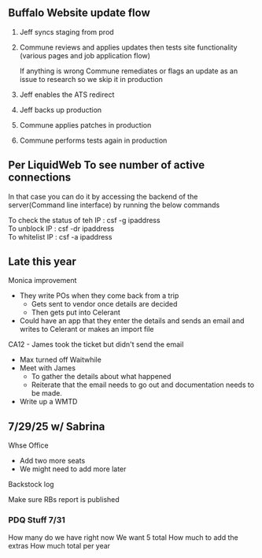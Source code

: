 

## Buffalo Website update flow

1. Jeff syncs staging from prod
2. Commune reviews and applies updates then tests site functionality (various pages and job application flow)
    
    If anything is wrong Commune remediates or flags an update as an issue to research so we skip it in production
    
3. Jeff enables the ATS redirect
4. Jeff backs up production
5. Commune applies patches in production
6. Commune performs tests again in production

  

## Per LiquidWeb To see number of active connections

In that case you can do it by accessing the backend of the server(Command line interface) by running the below commands

To check the status of teh IP : csf -g ipaddress  
To unblock IP : csf -dr ipaddress  
To whitelist IP : csf -a ipaddress  



## Late this year

Monica improvement

- They write POs when they come back from a trip
    - Gets sent to vendor once details are decided
    - Then gets put into Celerant
- Could have an app that they enter the details and sends an email and writes to Celerant or makes an import file



CA12 - James took the ticket but didn't send the email
- Max turned off Waitwhile
- Meet with James
	- To gather the details about what happened
	- Reiterate that the email needs to go out and documentation needs to be made.
- Write up a WMTD


## 7/29/25 w/ Sabrina
Whse Office
- Add two more seats
- We might need to add more later

Backstock log

Make sure RBs report is published


### PDQ Stuff 7/31
How many do we have right now
We want 5 total
How much to add the extras
How much total per year

